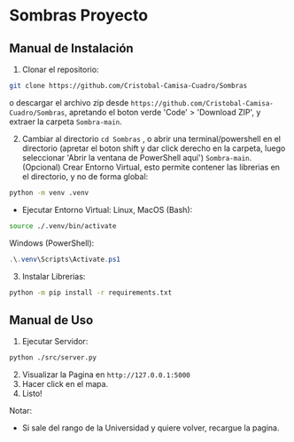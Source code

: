 # Sombras Proyecto

## Manual de Instalación
1. Clonar el repositorio:
```sh
git clone https://github.com/Cristobal-Camisa-Cuadro/Sombras
```
o descargar el archivo zip desde `https://github.com/Cristobal-Camisa-Cuadro/Sombras`,
apretando el boton verde 'Code' > 'Download ZIP', y extraer la carpeta `Sombra-main`.

2. Cambiar al directorio `cd Sombras` , o abrir una terminal/powershell en el directorio (apretar el boton shift y dar click derecho en la carpeta,
luego seleccionar 'Abrir la ventana de PowerShell aquí')
`Sombra-main`.
(Opcional) Crear Entorno Virtual, esto permite contener las librerias en el directorio, y no de forma global:
```sh
python -m venv .venv
```
- Ejecutar Entorno Virtual:
Linux, MacOS (Bash):
```sh
source ./.venv/bin/activate
```
Windows (PowerShell):
```powershell
.\.venv\Scripts\Activate.ps1
```
3. Instalar Librerias:
```sh
python -m pip install -r requirements.txt
```

## Manual de Uso
1. Ejecutar Servidor:
```sh
python ./src/server.py
```
2. Visualizar la Pagina en `http://127.0.0.1:5000`
3. Hacer click en el mapa.
4. Listo!

Notar:
- Si sale del rango de la Universidad y quiere volver, recargue la pagina.
